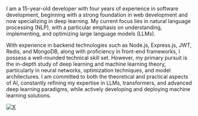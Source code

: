 I am a 15-year-old developer with four years of experience in software development, beginning with a strong foundation in web development and now specializing in deep learning. My current focus lies in natural language processing (NLP), with a particular emphasis on understanding, implementing, and optimizing large language models (LLMs).

With experience in backend technologies such as Node.js, Express.js, JWT, Redis, and MongoDB, along with proficiency in front-end frameworks, I possess a well-rounded technical skill set. However, my primary pursuit is the in-depth study of deep learning and machine learning theory, particularly in neural networks, optimization techniques, and model architectures. I am committed to both the theoretical and practical aspects of AI, constantly refining my expertise in LLMs, transformers, and advanced deep learning paradigms, while actively developing and deploying machine learning solutions.



[![X](https://img.shields.io/badge/X-black.svg?logo=X&logoColor=white)](https://x.com/ve6ant)
